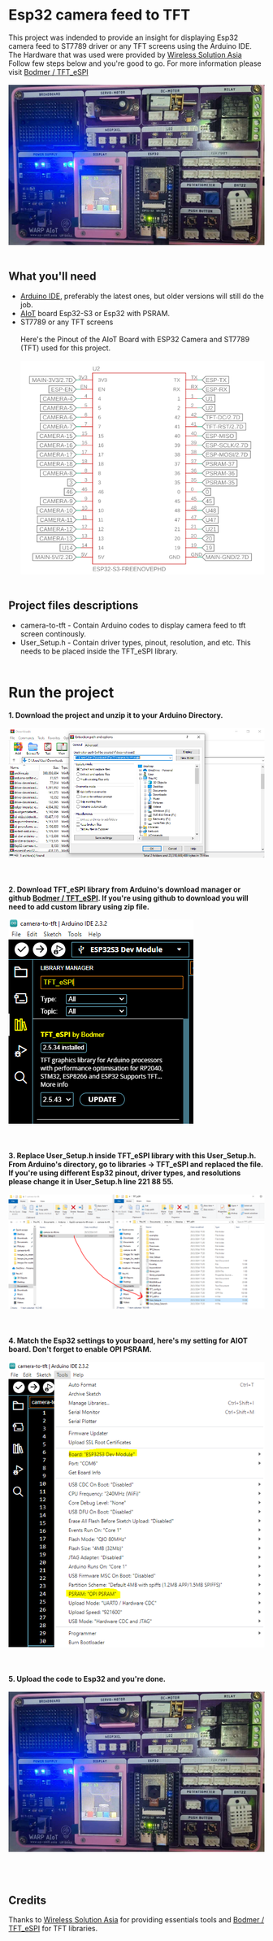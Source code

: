 # Esp32 camera feed to TFT
This project was indended to provide an insight for displaying Esp32 camera feed to ST7789 driver or any TFT screens using the Arduino IDE. The Hardware that was used were provided by [Wireless Solution Asia](https://wirelesssolution.asia/) Follow few steps below and you're good to go. For more information please visit [Bodmer / TFT_eSPI](https://github.com/Bodmer/TFT_eSPI/blob/master/README.md)<br/> <br/>
![alt_text](/images-for-readme/AIOT.PNG)
<br/> <br/>
## What you'll need
- [Arduino IDE](https://www.arduino.cc/en/software), preferably the latest ones, but older versions will still do the job.
- [AIoT](https://wirelesssolution.asia/) board Esp32-S3 or Esp32 with PSRAM.
- ST7789 or any TFT screens <br/> <br/>
  Here's the Pinout of the AIoT Board with ESP32 Camera and ST7789 (TFT) used for this project. <br/> <br/>
  ![alt_text](/images-for-readme/pinout.PNG)
 <br/> <br/>
## Project files descriptions
- camera-to-tft - Contain Arduino codes to display camera feed to tft screen continously.
- User_Setup.h - Contain driver types, pinout, resolution, and etc. This needs to be placed inside the TFT_eSPI library.  <br/> <br/>
 # Run the project
<strong> 1. Download the project and unzip it to your Arduino Directory. </strong> <br/> <br/>
![alt_text](/images-for-readme/download_directory.PNG)
 <br/> <br/> <br/> <br/>
<strong> 2. Download TFT_eSPI library from Arduino's download manager or github [Bodmer / TFT_eSPI](https://github.com/Bodmer/TFT_eSPI/blob/master/README.md). If you're using github to download you will need to add custom library using zip file. </strong> <br/> <br/>
![alt_text](/images-for-readme/library_manager.PNG)
 <br/> <br/><br/> <br/>
<strong> 3. Replace User_Setup.h inside TFT_eSPI library with this User_Setup.h. From Arduino's directory, go to libraries -> TFT_eSPI and replaced the file.
If you're using different Esp32 pinout, driver types, and resolutions please change it in User_Setup.h line 221 88 55. </strong>  <br/> <br/>
![alt_text](/images-for-readme/replace.PNG)
 <br/> <br/> <br/> <br/>
<strong> 4. Match the Esp32 settings to your board, here's my setting for AIOT board. Don't forget to enable OPI PSRAM. </strong> <br/> <br/>
 ![alt_text](/images-for-readme/esp_setup.PNG)
 <br/> <br/> <br/> <br/>
<strong> 5. Upload the code to Esp32 and you're done. </strong> <br/> <br/>
![alt_text](/images-for-readme/AIOT.PNG)
 <br/> <br/> <br/> <br/>
## Credits
Thanks to [Wireless Solution Asia](https://wirelesssolution.asia/) for providing essentials tools and [Bodmer / TFT_eSPI](https://github.com/Bodmer/TFT_eSPI/blob/master/README.md) for TFT libraries.
